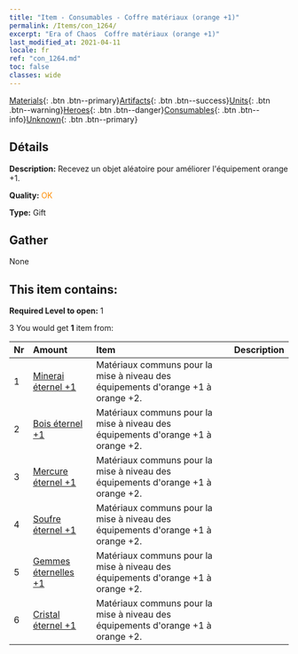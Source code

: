 ```yaml
---
title: "Item - Consumables - Coffre matériaux (orange +1)"
permalink: /Items/con_1264/
excerpt: "Era of Chaos  Coffre matériaux (orange +1)"
last_modified_at: 2021-04-11
locale: fr
ref: "con_1264.md"
toc: false
classes: wide
---
```

 [Materials](/fr/Items/){: .btn .btn--primary}[Artifacts](/fr/Items/Artifacts/){: .btn .btn--success}[Units](/fr/Items/Units/){: .btn .btn--warning}[Heroes](/fr/Items/Heroes/){: .btn .btn--danger}[Consumables](/fr/Items/Consumables/){: .btn .btn--info}[Unknown](/fr/Items/Unknown/){: .btn .btn--primary}

## Détails
 **Description:** Recevez un objet aléatoire pour améliorer l'équipement orange +1.

 **Quality:** <span style="color: #FF8C00">OK</span>

 **Type:** Gift

## Gather

  None

## This item contains:

 **Required Level to open:** 1

 3 You would get **1** item  from:

  | Nr | Amount |     Item    | Description |
  |:---|:-------|:------------|:-----------:|
  | 1 | [Minerai éternel +1](/fr/Items/mat_68/) | Matériaux communs pour la mise à niveau des équipements d'orange +1 à orange +2. | 
  | 2 | [Bois éternel +1](/fr/Items/mat_69/) | Matériaux communs pour la mise à niveau des équipements d'orange +1 à orange +2. | 
  | 3 | [Mercure éternel +1](/fr/Items/mat_70/) | Matériaux communs pour la mise à niveau des équipements d'orange +1 à orange +2. | 
  | 4 | [Soufre éternel +1](/fr/Items/mat_71/) | Matériaux communs pour la mise à niveau des équipements d'orange +1 à orange +2. | 
  | 5 | [Gemmes éternelles +1](/fr/Items/mat_72/) | Matériaux communs pour la mise à niveau des équipements d'orange +1 à orange +2. | 
  | 6 | [Cristal éternel +1](/fr/Items/mat_73/) | Matériaux communs pour la mise à niveau des équipements d'orange +1 à orange +2. | 
